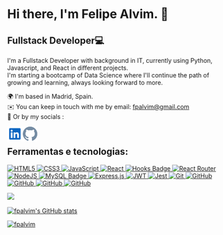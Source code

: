 <h1>Hi there, I'm Felipe Alvim. 👋</h1>

<h2 align="left"><strong>Fullstack Developer</strong>💻</h2>  

I'm a Fullstack Developer with background in IT, currently using Python, Javascript, and React in different projects. <br>
I'm starting a bootcamp of Data Science where I'll continue the path of growing and learning, always looking forward to more.

🌍 I'm based in Madrid, Spain.  
✉️ You can keep in touch with me by email: [fpalvim@gmail.com](mailto:fpalvim@gmail.com)   
🤝 Or by my socials :

<a href="https://github.com/fpalvim" target="_blank">
  <img align="left" src="https://github.com/fpalvim/fpalvim/blob/main/linkedin-svgrepo-com.svg" width="35px"/>   
</a>   
<a href="https://www.linkedin.com/in/felipebpalvim/" target="_blank">
  <img align="left" src="https://github.com/fpalvim/fpalvim/blob/main/github-svgrepo-com.svg" width="35px"/>    
</a>   
<br>
<h2 align="left"><strong>Ferramentas e tecnologias:</strong></h2>
<p>
  <a target="_blank" href='https://www.w3schools.com/TAGS/default.asp'>
    <image alt='HTML5'src="https://img.shields.io/badge/html5-%23E34F26.svg?style=for-the-badge&logo=html5&logoColor=white">
  </a>
  <a target="_blank" href='hhttps://www.w3schools.com/cssref/index.php'>
    <image alt='CSS3' src="https://img.shields.io/badge/css3-%231572B6.svg?style=for-the-badge&logo=css3&logoColor=white"> 
  </a>
  <a target="_blank" href='https://www.w3schools.com/jsrEF/default.asp'>
    <image alt='JavaScript' src='https://img.shields.io/badge/javascript-%23323330.svg?style=for-the-badge&logo=javascript&logoColor=%23F7DF1E'>
  </a>
  <a target="_blank" href='https://reactjs.org/docs/getting-started.html'>
    <image alt='React' src='https://img.shields.io/badge/react-%2320232a.svg?style=for-the-badge&logo=react&logoColor=%2361DAFB'>
  </a>
  <a target="_blank" href='https://reactjs.org/docs/hooks-intro.html'>
    <image alt='Hooks Badge' src='https://img.shields.io/badge/-Hooks-%2320232a.svg?style=for-the-badge&logo=React&logoColor=%2361DAFB'>
  </a>
  <a target="_blank" href='https://reactrouter.com/en/main/start/overview'>
    <image alt='React Router' src='https://img.shields.io/badge/React_Router-CA4245?style=for-the-badge&logo=react-router&logoColor=white'>
  </a>
  <a target="_blank" href='hhttps://nodejs.org/en/docs/'>
    <image alt='NodeJS' src='https://img.shields.io/badge/node.js-6DA55F?style=for-the-badge&logo=node.js&logoColor=white'>
  </a>
  <a target="_blank" href='https://dev.mysql.com/doc/refman/8.0/en/'>
    <image alt='MySQL Badge' src='https://img.shields.io/badge/-MySQL-4479A1?style=for-the-badge&logo=MySQL&logoColor=white'>
  </a>
  <a target="_blank" href='https://expressjs.com/en/4x/api.html'>
    <image alt='Express.js' src='https://img.shields.io/badge/express.js-%23404d59.svg?style=for-the-badge&logo=express&logoColor=%2361DAFB'>
  </a>
  <a target="_blank" href='https://jwt.io/introduction'>
    <image alt='JWT' src='https://img.shields.io/badge/JWT-black?style=for-the-badge&logo=JSON%20web%20tokens'>
  </a>
  <a target="_blank" href='https://jestjs.io/docs/getting-started'>
    <image alt='Jest' src='https://img.shields.io/badge/-jest-%23C21325?style=for-the-badge&logo=jest&logoColor=white'>
  </a>
  <a target="_blank" href='https://git-scm.com/doc'>
    <image alt='Git' src='https://img.shields.io/badge/git-%23F05033.svg?style=for-the-badge&logo=git&logoColor=white'>
  </a>
  <a target="_blank" href='https://docs.github.com/pt'>
    <image alt='GitHub' src='https://img.shields.io/badge/github-%23121011.svg?style=for-the-badge&logo=github&logoColor=white'>
  </a>
  <a target="_blank" href='https://docs.github.com/pt'>
    <image alt='GitHub' src='https://img.shields.io/badge/python-blue?style=for-the-badge'>
  </a>
  <a target="_blank" href='https://docs.github.com/pt'>
    <image alt='GitHub' src='https://img.shields.io/badge/sql-yellow?style=for-the-badge'>
  </a>
  <a target="_blank" href='https://docs.github.com/pt'>
    <image alt='GitHub' src='https://img.shields.io/badge/jupyter-notebook-orange?style=for-the-badge'>
  </a>
</p>

<a href="http://www.github.com/fpalvim"><img src="https://github-readme-streak-stats.herokuapp.com/?user=fpalvim&stroke=ffffff&background=1c1917&ring=0891b2&fire=0891b2&currStreakNum=ffffff&currStreakLabel=0891b2&sideNums=ffffff&sideLabels=ffffff&dates=ffffff"/></a>

<a href="http://www.github.com/fpalvim"><img src="https://github-readme-stats.vercel.app/api?username=fpalvim&show_icons=true&hide=&count_private=true&title_color=0891b2&text_color=ffffff&icon_color=0891b2&bg_color=1c1917&show_icons=true" alt="fpalvim's GitHub stats" /></a>

<a href="http://www.github.com/fpalvim"><img src="https://github-readme-stats.vercel.app/api/top-langs?username=fpalvim&show_icons=true&locale=en&title_color=0891b2&text_color=ffffff&bg_color=1c1917&layout=compact" alt="fpalvim" /></a>

<!--
**fpalvim/fpalvim** is a ✨ _special_ ✨ repository because its `README.md` (this file) appears on your GitHub profile.

Here are some ideas to get you started:

- 🔭 I’m currently working on ...
- 🌱 I’m currently learning ...
- 👯 I’m looking to collaborate on ...
- 🤔 I’m looking for help with ...
- 💬 Ask me about ...
- 📫 How to reach me: ...
- 😄 Pronouns: ...
- ⚡ Fun fact: ...
-->
